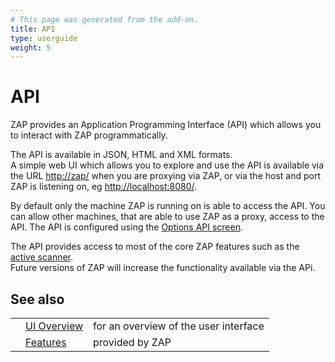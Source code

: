 ```yaml
---
# This page was generated from the add-on.
title: API
type: userguide
weight: 5
---
```


# API

ZAP provides an Application Programming Interface (API) which allows you to interact with ZAP programmatically.

The API is available in JSON, HTML and XML formats.  
A simple web UI which allows you to explore and use the API is available via the URL <http://zap/>
when you are proxying via ZAP, or via the host and port ZAP is listening on, eg
<http://localhost:8080/>.  

By default only the machine ZAP is running on is able to access the API. You can allow other machines, that are able to use ZAP
as a proxy, access to the API. The API is configured using the [Options API screen](/docs/desktop/ui/dialogs/options/api/).

The API provides access to most of the core ZAP features such as the
[active scanner](/docs/desktop/start/features/ascan/).  
Future versions of ZAP will increase the functionality available via the APi.

## See also

|   |                                           |                                       |
|---|-------------------------------------------|---------------------------------------|
|   | [UI Overview](/docs/desktop/ui/)          | for an overview of the user interface |
|   | [Features](/docs/desktop/start/features/) | provided by ZAP                       |
